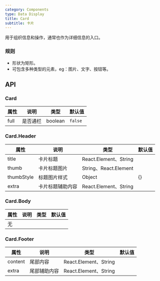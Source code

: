 ```yaml
---
category: Components
type: Data Display
title: Card
subtitle: 卡片
---
```



用于组织信息和操作，通常也作为详细信息的入口。

### 规则
- 形状为矩形。
- 可包含多种类型的元素，eg：图片、文字、按钮等。

## API

### Card

属性 | 说明 | 类型 | 默认值
----|-----|------|------
|   full  |  是否通栏  | boolean | `false` |

### Card.Header

属性 | 说明 | 类型 | 默认值
----|-----|------|------
|title| 卡片标题 | React.Element、String | |
|thumb| 卡片标题图片 | String、React.Element |  |
|thumbStyle| 标题图片样式 | Object | {} |
|extra| 卡片标题辅助内容 | React.Element、String |  |

### Card.Body

属性 | 说明 | 类型 | 默认值
----|-----|------|------
|无| | | |

### Card.Footer

属性 | 说明 | 类型 | 默认值
----|-----|------|------
|content|尾部内容 | React.Element、String | |
|extra| 尾部辅助内容 | React.Element、String |  |
